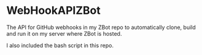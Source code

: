 # WebHookAPIZBot
The API for GitHub webhooks in my ZBot repo to automatically clone, build and run it on my server where ZBot is hosted.

I also included the bash script in this repo.
